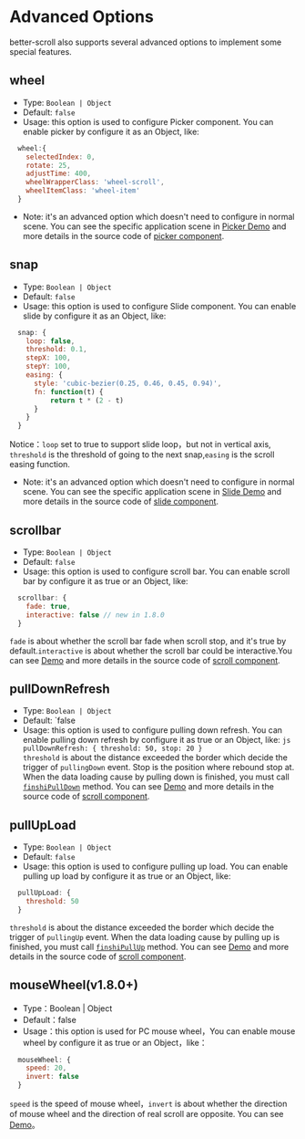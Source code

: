 # Advanced Options

better-scroll also supports several advanced options to implement some special features.

## wheel
   - Type: `Boolean | Object`
   - Default: `false`
   - Usage: this option is used to configure Picker component. You can enable picker by configure it as an Object, like:
   ```js
     wheel:{
       selectedIndex: 0,
       rotate: 25, 
       adjustTime: 400, 
       wheelWrapperClass: 'wheel-scroll', 
       wheelItemClass: 'wheel-item'
     }  
   ```
   - Note: it's an advanced option which doesn't need to configure in normal scene. You can see the specific application scene in [Picker Demo](https://ustbhuangyi.github.io/better-scroll/#/examples/picker/en) and more details in the source code of [picker component](https://github.com/ustbhuangyi/better-scroll/blob/master/example/components/picker/picker.vue).

## snap
   - Type: `Boolean | Object`
   - Default: `false`
   - Usage: this option is used to configure Slide component. You can enable slide by configure it as an Object, like:
  
   ```js
     snap: {
       loop: false,
       threshold: 0.1,
       stepX: 100,
       stepY: 100,
       easing: {
         style: 'cubic-bezier(0.25, 0.46, 0.45, 0.94)',
         fn: function(t) {
             return t * (2 - t)
         }
       }
     }
   ``` 
  Notice：`loop` set to true to support slide loop，but not in vertical axis, `threshold` is the threshold of going to the next snap,`easing` is the scroll easing function.
   - Note: it's an advanced option which doesn't need to configure in normal scene. You can see the specific application scene in [Slide Demo](https://ustbhuangyi.github.io/better-scroll/#/examples/slide/en) and more details in the source code of [slide component](https://github.com/ustbhuangyi/better-scroll/blob/master/example/components/slide/slide.vue).

## scrollbar
   - Type: `Boolean | Object`
   - Default: `false`
   - Usage: this option is used to configure scroll bar. You can enable scroll bar by configure it as true or an Object, like: 
   ```js
     scrollbar: {
       fade: true,
       interactive: false // new in 1.8.0 
     }
   ```
 `fade` is about whether the scroll bar fade when scroll stop, and it's true by default.`interactive` is about whether the scroll bar could be interactive.You can see [Demo](https://ustbhuangyi.github.io/better-scroll/#/examples/vertical-scroll/en) and more details in the source code of [scroll component](https://github.com/ustbhuangyi/better-scroll/blob/master/example/components/scroll/scroll.vue).

## pullDownRefresh
   - Type: `Boolean | Object`
   - Default: `false
   - Usage: this option is used to configure pulling down refresh. You can enable pulling down refresh by configure it as true or an Object, like:
    ```js
      pullDownRefresh: {
        threshold: 50,
        stop: 20
      }
    ```  
 `threshold` is about the distance exceeded the border which decide the trigger of `pullingDown` event. Stop is the position where rebound stop at. When the data loading cause by pulling down is finished, you must call [`finshiPullDown`](/api-specific.html#finishpulldown) method. You can see [Demo](https://ustbhuangyi.github.io/better-scroll/#/examples/vertical-scroll/en) and more details in the source code of [scroll component](https://github.com/ustbhuangyi/better-scroll/blob/master/example/components/scroll/scroll.vue).

## pullUpLoad
   - Type: `Boolean | Object`
   - Default: `false`
   - Usage: this option is used to configure pulling up load. You can enable pulling up load by configure it as true or an Object, like: 
  ```js
    pullUpLoad: {
      threshold: 50
    }
  ``` 
 `threshold` is about the distance exceeded the border which decide the trigger of `pullingUp` event. When the data loading cause by pulling up is finished, you must call [`finshiPullUp`](/api-specific.html#finishpullup) method. You can see [Demo](https://ustbhuangyi.github.io/better-scroll/#/examples/vertical-scroll/en) and more details in the source code of [scroll component](https://github.com/ustbhuangyi/better-scroll/blob/master/example/components/scroll/scroll.vue).
 
## mouseWheel(v1.8.0+)    
  - Type：Boolean | Object
  - Default：false
  - Usage：this option is used for PC mouse wheel，You can enable mouse wheel by configure it as true or an Object，like：
  ```js
    mouseWheel: {
      speed: 20,
      invert: false
    }
  ``` 
 `speed` is the speed of mouse wheel，`invert` is about whether the direction of mouse wheel and the direction of real scroll are opposite. You can see [Demo](https://ustbhuangyi.github.io/better-scroll/#/examples/free-scroll/en)。


